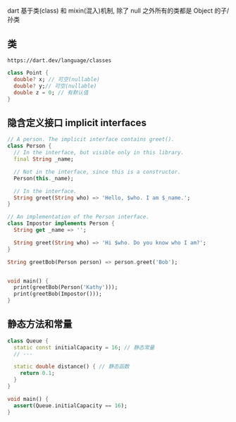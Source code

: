 ##

dart 基于类(class) 和 mixin(混入)机制, 除了 null 之外所有的类都是 Object 的子/孙类

## 类

`https://dart.dev/language/classes`


```dart
class Point {
  double? x; // 可空(nullable)
  double? y;// 可空(nullable)
  double z = 0; // 有默认值
}
```

## 隐含定义接口 implicit interfaces

```dart
// A person. The implicit interface contains greet().
class Person {
  // In the interface, but visible only in this library.
  final String _name;

  // Not in the interface, since this is a constructor.
  Person(this._name);

  // In the interface.
  String greet(String who) => 'Hello, $who. I am $_name.';
}

// An implementation of the Person interface.
class Impostor implements Person {
  String get _name => '';

  String greet(String who) => 'Hi $who. Do you know who I am?';
}

String greetBob(Person person) => person.greet('Bob');


void main() {
  print(greetBob(Person('Kathy')));
  print(greetBob(Impostor()));
}
```

## 静态方法和常量

```dart
class Queue {
  static const initialCapacity = 16; // 静态常量
  // ···

  static double distance() { // 静态函数
    return 0.1;
  }
}

void main() {
  assert(Queue.initialCapacity == 16);
}

```